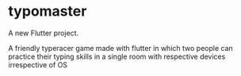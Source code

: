 # typomaster

A new Flutter project.

A friendly typeracer game made with flutter in which two people can practice their typing skills in a single room with respective devices irrespective of OS

